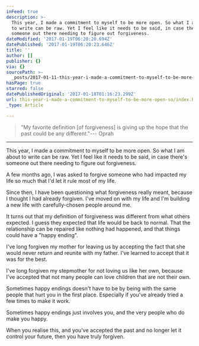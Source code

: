 ```yaml
---
inFeed: true
description: >-
  This year, I made a commitment to myself to be more open. So what I am about
  to write can be raw. Yet I feel like it needs to be said, in case there’s
  someone out there needing to figure out forgiveness.
dateModified: '2017-01-19T06:20:20.694Z'
datePublished: '2017-01-19T06:20:23.646Z'
title: ''
author: []
publisher: {}
via: {}
sourcePath: >-
  _posts/2017-01-11-this-year-i-made-a-commitment-to-myself-to-be-more-open-so.md
hasPage: true
starred: false
datePublishedOriginal: '2017-01-18T01:16:23.299Z'
url: this-year-i-made-a-commitment-to-myself-to-be-more-open-so/index.html
_type: Article

---
```

> "My favorite definition \[of forgiveness\] is giving up the hope that the past could be any different."--- Oprah

---

This year, I made a commitment to myself to be more open. So what I am about to write can be raw. Yet I feel like it needs to be said, in case there's someone out there needing to figure out forgiveness.

A few months ago, I was asked to forgive someone who had impacted my life so much that I'd let it rule most of my life.

Since then, I have been questioning what forgiveness really meant, because I thought I had already forgiven. I've moved on with my life and I'm building a new life with carefully-chosen people around me.

It turns out that my definition of forgiveness was different from what others expected. I guess they expected that life would be back to normal. That the relationship can be repaired like nothing had happened, and that things could have a "happy ending".

I've long forgiven my mother for leaving us by accepting the fact that she would never return and reunite with my father. I've learned to accept that it was for the best.

I've long forgiven my stepmother for not loving us like her own, because I've accepted that not many people can love children that are not their own.

Sometimes happy endings doesn't have to be by being with the same people that hurt you in the first place. Especially if you've already tried a few times to make it work.

Sometimes happy endings just involves you, and the very people who do make you happy.

When you realise this, and you've accepted the past and no longer let it control your future, then you have truly forgiven.